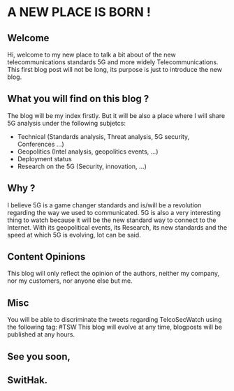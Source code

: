 # A NEW PLACE IS BORN !

## Welcome
Hi, welcome to my new place to talk a bit about of the new telecommunications standards 5G and more widely Telecommunications.
This first blog post will not be long, its purpose is just to introduce the new blog.

## What you will find on this blog ?
The blog will be my index firstly. 
But it will be also a place where I will share 5G analysis under the following subjetcs:
- Technical (Standards analysis, Threat analysis, 5G security, Conferences ...)
- Geopolitics (Intel analysis, geopolitics events, ...)
- Deployment status
- Research on the 5G (Security, innovation, ...)

## Why ?
I believe 5G is a game changer standards and is/will be a revolution regarding the way we used to communicated.
5G is also a very interesting thing to watch because it will be the new standard way to connect to the Internet.
With its geopolitical events, its Research, its new standards and the speed at which 5G is evolving, lot can be said.

## Content Opinions
This blog will only reflect the opinion of the authors, neither my company, nor my customers, nor anyone else but me.

## Misc
You will be able to discriminate the tweets regarding TelcoSecWatch using the following tag: #TSW
This blog will evolve at any time, blogposts will be published at any hours.

## See you soon,
## SwitHak.
